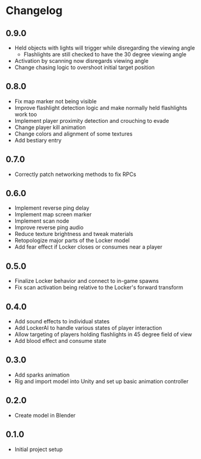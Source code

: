 
# Changelog

## 0.9.0

- Held objects with lights will trigger while disregarding the viewing angle
    + Flashlights are still checked to have the 30 degree viewing angle
- Activation by scanning now disregards viewing angle
- Change chasing logic to overshoot initial target position

## 0.8.0

- Fix map marker not being visible
- Improve flashlight detection logic and make normally held flashlights work too
- Implement player proximity detection and crouching to evade
- Change player kill animation
- Change colors and alignment of some textures
- Add bestiary entry

## 0.7.0

- Correctly patch networking methods to fix RPCs

## 0.6.0

- Implement reverse ping delay
- Implement map screen marker
- Implement scan node
- Improve reverse ping audio
- Reduce texture brightness and tweak materials
- Retopologize major parts of the Locker model
- Add fear effect if Locker closes or consumes near a player

## 0.5.0

- Finalize Locker behavior and connect to in-game spawns
- Fix scan activation being relative to the Locker's forward transform

## 0.4.0

- Add sound effects to individual states
- Add LockerAI to handle various states of player interaction
- Allow targeting of players holding flashlights in 45 degree field of view
- Add blood effect and consume state

## 0.3.0

- Add sparks animation
- Rig and import model into Unity and set up basic animation controller

## 0.2.0

- Create model in Blender

## 0.1.0

- Initial project setup